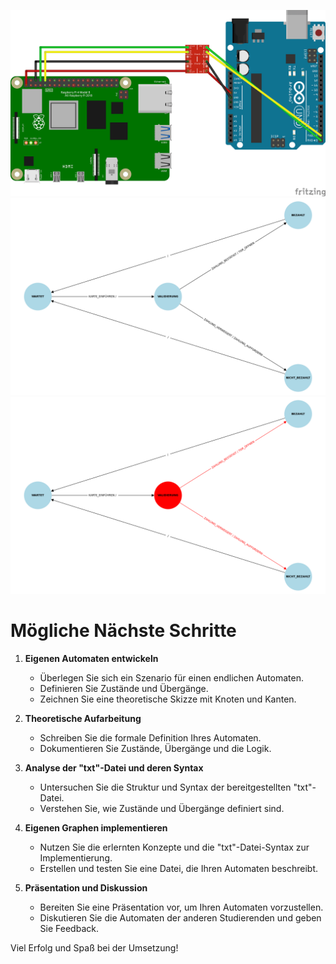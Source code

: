 ![PinOut](/Grafik/Figure_3.png)
![Start](/Grafik/Figure_1.png)
![neuer Zustand](/Grafik/Figure_2.png)


# Mögliche Nächste Schritte

1. **Eigenen Automaten entwickeln**
    * Überlegen Sie sich ein Szenario für einen endlichen Automaten.
    * Definieren Sie Zustände und Übergänge.
    * Zeichnen Sie eine theoretische Skizze mit Knoten und Kanten.

2. **Theoretische Aufarbeitung**
    * Schreiben Sie die formale Definition Ihres Automaten.
    * Dokumentieren Sie Zustände, Übergänge und die Logik.

3. **Analyse der "txt"-Datei und deren Syntax**
    * Untersuchen Sie die Struktur und Syntax der bereitgestellten "txt"-Datei.
    * Verstehen Sie, wie Zustände und Übergänge definiert sind.

4. **Eigenen Graphen implementieren**
    * Nutzen Sie die erlernten Konzepte und die "txt"-Datei-Syntax zur Implementierung.
    * Erstellen und testen Sie eine Datei, die Ihren Automaten beschreibt.

5. **Präsentation und Diskussion**
    * Bereiten Sie eine Präsentation vor, um Ihren Automaten vorzustellen.
    * Diskutieren Sie die Automaten der anderen Studierenden und geben Sie Feedback.

Viel Erfolg und Spaß bei der Umsetzung!
